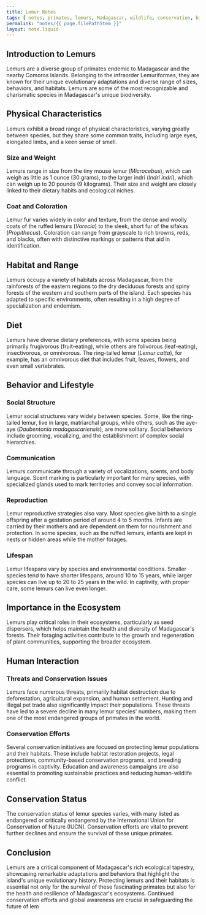 ```yaml
---
title: Lemur Notes
tags: [ notes, primates, lemurs, Madagascar, wildlife, conservation, biodiversity ]
permalink: "notes/{{ page.filePathStem }}"
layout: note.liquid
---
```


## Introduction to Lemurs

Lemurs are a diverse group of primates endemic to Madagascar and the nearby Comoros Islands. Belonging to the infraorder Lemuriformes, they are known for their unique evolutionary adaptations and diverse range of sizes, behaviors, and habitats. Lemurs are some of the most recognizable and charismatic species in Madagascar's unique biodiversity.

## Physical Characteristics

Lemurs exhibit a broad range of physical characteristics, varying greatly between species, but they share some common traits, including large eyes, elongated limbs, and a keen sense of smell.

### Size and Weight

Lemurs range in size from the tiny mouse lemur (_Microcebus_), which can weigh as little as 1 ounce (30 grams), to the larger indri (_Indri indri_), which can weigh up to 20 pounds (9 kilograms). Their size and weight are closely linked to their dietary habits and ecological niches.

### Coat and Coloration

Lemur fur varies widely in color and texture, from the dense and woolly coats of the ruffed lemurs (_Varecia_) to the sleek, short fur of the sifakas (_Propithecus_). Coloration can range from grayscale to rich browns, reds, and blacks, often with distinctive markings or patterns that aid in identification.

## Habitat and Range

Lemurs occupy a variety of habitats across Madagascar, from the rainforests of the eastern regions to the dry deciduous forests and spiny forests of the western and southern parts of the island. Each species has adapted to specific environments, often resulting in a high degree of specialization and endemism.

## Diet

Lemurs have diverse dietary preferences, with some species being primarily frugivorous (fruit-eating), while others are folivorous (leaf-eating), insectivorous, or omnivorous. The ring-tailed lemur (_Lemur catta_), for example, has an omnivorous diet that includes fruit, leaves, flowers, and even small vertebrates.

## Behavior and Lifestyle

### Social Structure

Lemur social structures vary widely between species. Some, like the ring-tailed lemur, live in large, matriarchal groups, while others, such as the aye-aye (_Daubentonia madagascariensis_), are more solitary. Social behaviors include grooming, vocalizing, and the establishment of complex social hierarchies.

### Communication

Lemurs communicate through a variety of vocalizations, scents, and body language. Scent marking is particularly important for many species, with specialized glands used to mark territories and convey social information.

### Reproduction

Lemur reproductive strategies also vary. Most species give birth to a single offspring after a gestation period of around 4 to 5 months. Infants are carried by their mothers and are dependent on them for nourishment and protection. In some species, such as the ruffed lemurs, infants are kept in nests or hidden areas while the mother forages.

### Lifespan

Lemur lifespans vary by species and environmental conditions. Smaller species tend to have shorter lifespans, around 10 to 15 years, while larger species can live up to 20 to 25 years in the wild. In captivity, with proper care, some lemurs can live even longer.

## Importance in the Ecosystem

Lemurs play critical roles in their ecosystems, particularly as seed dispersers, which helps maintain the health and diversity of Madagascar's forests. Their foraging activities contribute to the growth and regeneration of plant communities, supporting the broader ecosystem.

## Human Interaction

### Threats and Conservation Issues

Lemurs face numerous threats, primarily habitat destruction due to deforestation, agricultural expansion, and human settlement. Hunting and illegal pet trade also significantly impact their populations. These threats have led to a severe decline in many lemur species' numbers, making them one of the most endangered groups of primates in the world.

### Conservation Efforts

Several conservation initiatives are focused on protecting lemur populations and their habitats. These include habitat restoration projects, legal protections, community-based conservation programs, and breeding programs in captivity. Education and awareness campaigns are also essential to promoting sustainable practices and reducing human-wildlife conflict.

## Conservation Status

The conservation status of lemur species varies, with many listed as endangered or critically endangered by the International Union for Conservation of Nature (IUCN). Conservation efforts are vital to prevent further declines and ensure the survival of these unique primates.

## Conclusion

Lemurs are a critical component of Madagascar's rich ecological tapestry, showcasing remarkable adaptations and behaviors that highlight the island's unique evolutionary history. Protecting lemurs and their habitats is essential not only for the survival of these fascinating primates but also for the health and resilience of Madagascar's ecosystems. Continued conservation efforts and global awareness are crucial in safeguarding the future of lem
